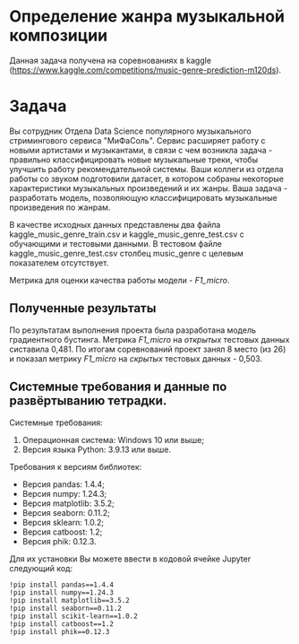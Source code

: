 # Определение жанра музыкальной композиции
Данная задача получена на соревнованиях в kaggle (https://www.kaggle.com/competitions/music-genre-prediction-m120ds).

# Задача
Вы сотрудник Отдела Data Science популярного музыкального стримингового сервиса "МиФаСоль". Сервис расширяет работу с новыми артистами и музыкантами, в связи с чем возникла задача - правильно классифицировать новые музыкальные треки, чтобы улучшить работу рекомендательной системы. Ваши коллеги из отдела работы со звуком подготовили датасет, в котором собраны некоторые характеристики музыкальных произведений и их жанры. Ваша задача - разработать модель, позволяющую классифицировать музыкальные произведения по жанрам.

В качестве исходных данных представлены два файла kaggle_music_genre_train.csv и kaggle_music_genre_test.csv с обучающими и тестовыми данными. В тестовом файле kaggle_music_genre_test.csv столбец music_genre с целевым показателем отсутствует.

Метрика для оценки качества работы модели - *F1_micro*.

## Полученные результаты
По результатам выполнения проекта была разработана модель градиентного бустинга. Метрика *F1_micro* на *открытых* тестовых данных систавила 0,481. По итогам соревнований проект занял 8 место (из 26) и показал метрику *F1_micro* на *скрытых* тестовых данных - 0,503.

## Системные требования и данные по развёртыванию тетрадки.
Системные требования:
1. Операционная система: Windows 10 или выше;
2. Версия языка Python: 3.9.13 или выше.
   
Требования к версиям библиотек:
- Версия pandas: 1.4.4;
- Версия numpy: 1.24.3;
- Версия matplotlib: 3.5.2;
- Версия seaborn: 0.11.2;
- Версия sklearn: 1.0.2;
- Версия catboost: 1.2;
- Версия phik: 0.12.3.
  
Для их установки Вы можете ввести в кодовой ячейке Jupyter следующий код:
```
!pip install pandas==1.4.4
!pip install numpy==1.24.3
!pip install matplotlib==3.5.2
!pip install seaborn==0.11.2
!pip install scikit-learn==1.0.2
!pip install catboost==1.2
!pip install phik==0.12.3
```
